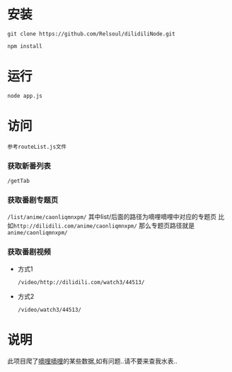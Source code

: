 # 安装
```
git clone https://github.com/Relsoul/dilidiliNode.git

npm install
```

# 运行
```
node app.js
```

# 访问
```
参考routeList.js文件
```

### 获取新番列表
`/getTab`

### 获取番剧专题页
`/list/anime/caonliqmnxpm/`
其中list/后面的路径为嘀哩嘀哩中对应的专题页
比如`http://dilidili.com/anime/caonliqmnxpm/`
那么专题页路径就是`anime/caonliqmnxpm/`

### 获取番剧视频
- 方式1

    `/video/http://dilidili.com/watch3/44513/`

- 方式2

    `/video/watch3/44513/`

# 说明
此项目爬了[嘀哩嘀哩](http://www.dilidili.com/)的某些数据,如有问题..请不要来查我水表..